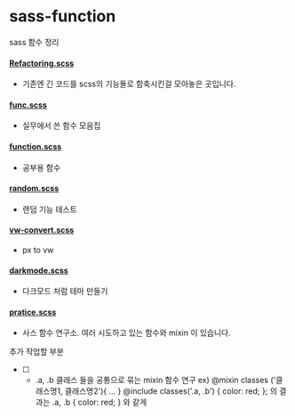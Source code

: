 # sass-function
sass 함수 정리

#### [Refactoring.scss](https://github.com/jiimy/sass-function/blob/master/Refactoring.scss)
- 기존엔 긴 코드를 scss의 기능돌로 함축시킨걸 모아놓은 곳입니다. 

#### [func.scss](https://github.com/jiimy/sass-function/blob/master/func.scss)
- 실무에서 쓴 함수 모음집

#### [function.scss](https://github.com/jiimy/sass-function/blob/master/function.scss)
- 공부용 함수 

#### [random.scss](https://github.com/jiimy/sass-function/blob/master/random.scss)
- 랜덤 기능 테스트

#### [vw-convert.scss](https://github.com/jiimy/sass-function/blob/master/vw-convert.scss)
- px to vw

#### [darkmode.scss](https://github.com/jiimy/sass-function/blob/master/darkmode.scss)
- 다크모드 처럼 테마 만들기

#### [pratice.scss](https://github.com/jiimy/sass-function/blob/master/pratice.scss)
- 사스 함수 연구소. 여러 시도하고 있는 함수와 mixin 이 있습니다. 


추가 작업할 부분
- [ ]  - .a, .b 클래스 들을 공통으로 묶는 mixin 함수 연구 
ex) @mixin classes ('클래스명1, 클래스명2'){ ... }
@include classes('.a, .b') { color: red; }; 의 결과는 .a, .b { color: red; } 와 같게
